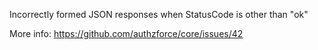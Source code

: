 Incorrectly formed JSON responses when StatusCode is other than "ok"

More info: https://github.com/authzforce/core/issues/42
